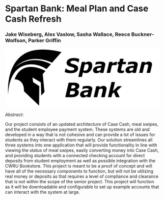 # Spartan Bank: Meal Plan and Case Cash Refresh

### Jake Wiseberg, Alex Vaslow, Sasha Wallace, Reece Buckner-Wolfson, Parker Griffin

![image](logos/spartanbanklogo.jpg)

*Abstract:*

Our project consists of an updated architecture of Case Cash, meal swipes, and the student employee payment system.  These systems are old and developed in a way that is not cohesive and can provide a lot of issues for students as they interact with them regularly.  Our solution streamlines all three systems into one application that will provide functionality in line with viewing the status of meal swipes, easily converting money into Case Cash, and providing students with a connected checking account for direct deposits from student employment as well as possible integration with the CWRU Bookstore.  This project is meant to be a proof of concept and will have all of the necessary components to function, but will not be utilizing real money or deposits as that requires a level of compliance and clearance that is not within the scope of the senior project.  This project will function as it will be downloadable and configurable to set up example accounts that can interact with the system at large.